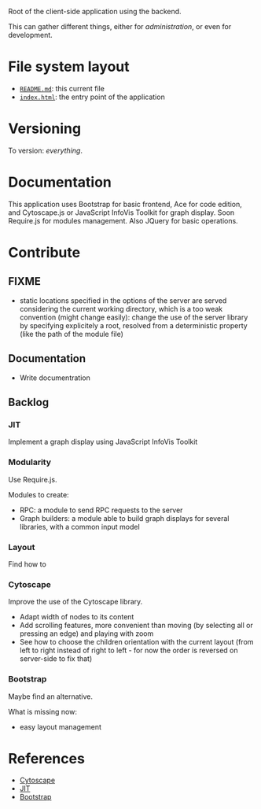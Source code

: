 Root of the client-side application using the backend.

This can gather different things, either for _administration_, or even for development.

# File system layout

* [`README.md`](./README.md): this current file
* [`index.html`](./index.html): the entry point of the application

# Versioning

To version: _everything_.

# Documentation

This application uses Bootstrap for basic frontend, Ace for code edition, and Cytoscape.js or JavaScript InfoVis Toolkit for graph display. Soon Require.js for modules management. Also JQuery for basic operations.

# Contribute

## FIXME

* static locations specified in the options of the server are served considering the current working directory, which is a too weak convention (might change easily): change the use of the server library by specifying explicitely a root, resolved from a deterministic property (like the path of the module file)

## Documentation

* Write documentration

## Backlog

### JIT

Implement a graph display using JavaScript InfoVis Toolkit

### Modularity

Use Require.js.

Modules to create:

* RPC: a module to send RPC requests to the server
* Graph builders: a module able to build graph displays for several libraries, with a common input model

### Layout

Find how to

### Cytoscape

Improve the use of the Cytoscape library.

* Adapt width of nodes to its content
* Add scrolling features, more convenient than moving (by selecting all or pressing an edge) and playing with zoom
* See how to choose the children orientation with the current layout (from left to right instead of right to left - for now the order is reversed on server-side to fix that)

### Bootstrap

Maybe find an alternative.

What is missing now:

* easy layout management

# References

* [Cytoscape](http://cytoscape.github.io/cytoscape.js/)
* [JIT](http://philogb.github.io/jit/)
* [Bootstrap](http://twitter.github.io/bootstrap)